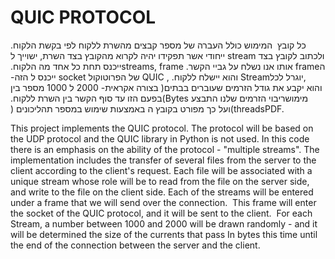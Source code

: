# QUIC PROTOCOL

‫
המימוש‬ ‫כולל‬ ‫העברה‬ ‫של‬ ‫מספר‬ ‫קבצים‬ ‫מהשרת‬ ‫ללקוח‬ ‫לפי‬ ‫בקשת‬ ‫הלקוח‪.‬‬
‫כל ‬‫קובץ‬ ‫ישוייך‬ ‫ל‬ ‫‪ stream‬‬‫ייחודי‬ ‫אשר‬ ‫תפקידו‬ ‫יהיה‬ ‫לקרוא‬ ‫מהקובץ‬ ‫בצד‬ ‫השרת‪,‬‬ ‫ולכתוב‬ ‫לקובץ‬
‫בצד ‬‫הלקוח‪.‬‬
‫כל ‬‫אחד‬ ‫מה‬ ‫‪streams‬‬‫‪,‬‬‫ייכנס‬ ‫תחת‬ ‫‪frame‬‬ ‫אותו‬ ‫אנו‬ ‫נשלח‬ ‫על‬ ‫גביי‬ ‫הקשר‪.‬‬
‫ה‬‫‪frame‬‬ ‫הזה‪-‬‬ ‫ייכנס‬ ‫ל‬ ‫‪socket‬‬ ‫של‬ ‫הפרוטוקול‬ ‫‪QUIC‬‬ ‫‪,‬‬ ‫והוא‬ ‫יישלח‬ ‫ללקוח‪.‬‬
‫לכל‬‫‪Stream‬‬ ‫‪,‬‬‫יוגרל‬ ‫מספר‬ ‫בין‬ ‫‪1000‬‬ ‫ל‬ ‫‪2000‬‬ ‫בצורה‬ ‫אקראית‪-‬‬ ‫והוא‬ ‫יקבע‬ ‫את‬ ‫גודל‬ ‫הזרמים‬ ‫שעוברים‬
‫בבתים‬‫(‬ ‫‪Bytes‬‬‫)‬‫בפעם‬ ‫הזו‬ ‫עד‬ ‫סוף‬ ‫הקשר‬ ‫בין‬ ‫השרת‬ ‫ללקוח‪.‬‬
‫מימוש‬‫ריבוי‬ ‫הזרמים‬ ‫שלנו‬ ‫התבצע‬ ‫באמצעות‬ ‫שימוש‬ ‫במספר‬ ‫תהליכונים‬ ‫(‬ ‫‪threads‬‬‫)‬‫ועל‬ ‫כך‬ מפורט בקובץ הPDF.

This project implements the QUIC protocol. The protocol will be based on the UDP protocol and the QUIC library in Python is not used. In this code there is an emphasis on the ability of the protocol - "multiple streams".
The implementation includes the transfer of several files from the server to the client according to the client's request.
Each file will be associated with a unique stream whose role will be to read from the file on the server side, and write to the file
on the client side.
Each of the streams will be entered under a frame that we will send over the connection. ‬
This frame will enter the socket of the QUIC protocol, and it will be sent to the client. ‬‬
For each Stream, a number between 1000 and 2000 will be drawn randomly - and it will be determined the size of the currents that pass
In bytes this time until the end of the connection between the server and the client.


